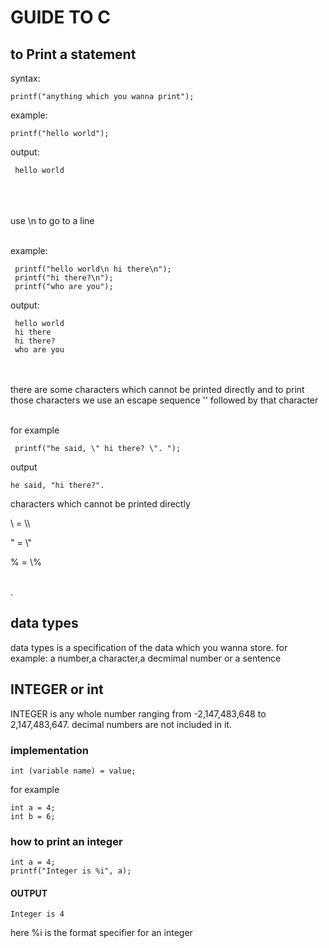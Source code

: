 # GUIDE TO C


## to Print a statement
syntax: 
     
    printf("anything which you wanna print");
    
 example:
  
    printf("hello world");
output:
     
     hello world

\
\
\
use \n to go to a line 


\
example:
       
     printf("hello world\n hi there\n");
     printf("hi there?\n");
     printf("who are you");
output:
     
     hello world
     hi there
     hi there?
     who are you

\
\
there are some characters which cannot be printed directly and to print those characters we use an escape sequence '\' followed by that character

\
for example
   
     printf("he said, \" hi there? \". ");
output
    
    he said, "hi there?".

characters which cannot be printed directly 

\\ = \\\
 
 " = \\"
 
 % = \\%
    
\
.
## data types
 data types is a specification of the data which you wanna store. for example: a number,a character,a decmimal number or  a sentence

## INTEGER or int
INTEGER is any whole number ranging from -2,147,483,648 to 2,147,483,647. decimal numbers are  not included in it.
### implementation
    int (variable name) = value;
for example 

    int a = 4;
    int b = 6;
### how to print an integer
    
    int a = 4;
    printf("Integer is %i", a);
        
#### OUTPUT
    Integer is 4
here %i is the format specifier for an integer
